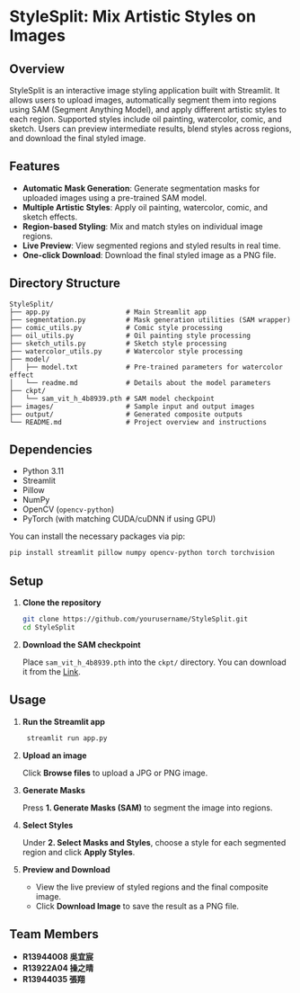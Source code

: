 # StyleSplit: Mix Artistic Styles on Images

## Overview

StyleSplit is an interactive image styling application built with Streamlit. It allows users to upload images, automatically segment them into regions using SAM (Segment Anything Model), and apply different artistic styles to each region. Supported styles include oil painting, watercolor, comic, and sketch. Users can preview intermediate results, blend styles across regions, and download the final styled image.

## Features

- **Automatic Mask Generation**: Generate segmentation masks for uploaded images using a pre-trained SAM model.
- **Multiple Artistic Styles**: Apply oil painting, watercolor, comic, and sketch effects.
- **Region-based Styling**: Mix and match styles on individual image regions.
- **Live Preview**: View segmented regions and styled results in real time.
- **One-click Download**: Download the final styled image as a PNG file.

## Directory Structure

```text
StyleSplit/
├── app.py                   # Main Streamlit app
├── segmentation.py          # Mask generation utilities (SAM wrapper)
├── comic_utils.py           # Comic style processing
├── oil_utils.py             # Oil painting style processing
├── sketch_utils.py          # Sketch style processing
├── watercolor_utils.py      # Watercolor style processing
├── model/
│   ├── model.txt            # Pre-trained parameters for watercolor effect
│   └── readme.md            # Details about the model parameters
├── ckpt/
│   └── sam_vit_h_4b8939.pth # SAM model checkpoint
├── images/                  # Sample input and output images
├── output/                  # Generated composite outputs
└── README.md                # Project overview and instructions
``` 

## Dependencies

- Python 3.11
- Streamlit
- Pillow
- NumPy
- OpenCV (`opencv-python`)
- PyTorch (with matching CUDA/cuDNN if using GPU)

You can install the necessary packages via pip:

```bash
pip install streamlit pillow numpy opencv-python torch torchvision
```

## Setup

1. **Clone the repository**

    ```bash
    git clone https://github.com/yourusername/StyleSplit.git
    cd StyleSplit
    ```

2. **Download the SAM checkpoint**

   Place `sam_vit_h_4b8939.pth` into the `ckpt/` directory. You can download it from the [Link](https://dl.fbaipublicfiles.com/segment_anything/sam_vit_h_4b8939.pth).

## Usage

1. **Run the Streamlit app**

   ```bash
    streamlit run app.py
    ```

2. **Upload an image**

   Click **Browse files** to upload a JPG or PNG image.

3. **Generate Masks**

   Press **1. Generate Masks (SAM)** to segment the image into regions.

4. **Select Styles**

   Under **2. Select Masks and Styles**, choose a style for each segmented region and click **Apply Styles**.

5. **Preview and Download**

   - View the live preview of styled regions and the final composite image.
   - Click **Download Image** to save the result as a PNG file.
  
## Team Members
- **R13944008 吳宜宸**
- **R13922A04 操之晴**
- **R13944035 張翔**